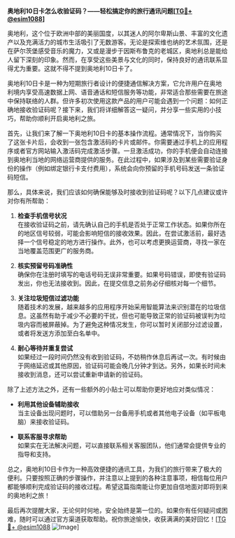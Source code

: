 **奥地利10日卡怎么收验证码？——轻松搞定你的旅行通讯问题[[TG💪+ @esim1088](https://t.me/s/esim1088)]**

奥地利，这个位于欧洲中部的美丽国度，以其迷人的阿尔卑斯山景、丰富的文化遗产以及充满活力的城市生活吸引了无数游客。无论是探索维也纳的艺术氛围，还是在萨尔茨堡感受音乐的魔力，又或是漫步于因斯布鲁克的老城区，奥地利总是能给人留下深刻的印象。然而，在享受这些美景与文化的同时，保持良好的通讯联系显得尤为重要。这就不得不提到奥地利10日卡了。

奥地利10日卡是一种为短期旅行者设计的便捷通信解决方案，它允许用户在奥地利境内享受高速数据上网、语音通话和短信服务等功能，非常适合那些需要在旅途中保持联络的人群。但许多初次使用这款产品的用户可能会遇到一个问题：如何正确地接收验证码呢？接下来，我们将详细解答这一疑问，并分享一些实用的小技巧，帮助你顺利开启奥地利之旅。

首先，让我们来了解一下奥地利10日卡的基本操作流程。通常情况下，当你购买了这张卡片后，会收到一张包含激活码的卡片或邮件。你需要通过手机上的应用程序或者官方网站输入激活码完成激活步骤。一旦激活成功，你的手机便会自动连接到奥地利当地的网络运营商提供的服务。在此过程中，如果涉及到某些需要验证身份的操作（例如绑定银行卡支付费用），系统会向你预留的手机号码发送一条验证码短信。

那么，具体来说，我们应该如何确保能够及时接收到验证码呢？以下几点建议或许对你有所帮助：

1. **检查手机信号状况**  
   在接收验证码之前，请先确认自己的手机是否处于正常工作状态。如果你所在的地区信号较弱，可能会影响短信的接收效果。因此，在尝试激活前，最好选择一个信号稳定的地方进行操作。此外，也可以考虑更换运营商，寻找一家在当地覆盖范围更广的服务商。

2. **核实预留号码准确性**  
   确保你在注册时填写的电话号码无误非常重要。如果号码错误，即使有验证码发出，你也无法接收到。因此，在提交信息之前务必仔细核对每一个细节。

3. **关注垃圾短信过滤功能**  
   随着技术的发展，越来越多的应用程序开始采用智能算法来识别潜在的垃圾信息。这虽然有助于减少不必要的干扰，但也可能导致正常的验证码被误判为垃圾内容而被屏蔽掉。为了避免这种情况发生，你可以暂时关闭部分过滤设置，或者将发送方添加至白名单中。

4. **耐心等待并重复尝试**  
   如果经过一段时间仍然没有收到验证码，不妨稍作休息后再试一次。有时候由于网络延迟或其他原因，验证码可能会晚几分钟才到达。另外，如果长时间未接收到消息，还可以尝试重新申请新的验证码。

除了上述方法之外，还有一些额外的小贴士可以帮助你更好地应对类似情况：

- **利用其他设备辅助接收**  
  当主设备出现问题时，可以借助另一台备用手机或者其他电子设备（如平板电脑）来接收验证码。
  
- **联系客服寻求帮助**  
  如果实在无法解决问题，可以直接联系相关客服团队，他们通常会提供专业的指导和支持。

总之，奥地利10日卡作为一种高效便捷的通讯工具，为我们的旅行带来了极大的便利。只要按照正确的步骤操作，并注意以上提到的各种注意事项，相信每位用户都能够顺利完成验证码的接收过程。希望这篇指南能让你更加自信地面对即将到来的奥地利之旅！

最后再次提醒大家，无论何时何地，安全始终是第一位的。如果你有任何疑问或困难，随时可以通过官方渠道获取帮助。祝你旅途愉快，收获满满的美好回忆！[[TG💪+ @esim1088](https://t.me/s/esim1088) ![Image](https://i.postimg.cc/4NQfJmqS/Snipaste-2025-05-13-00-14-12.png)]